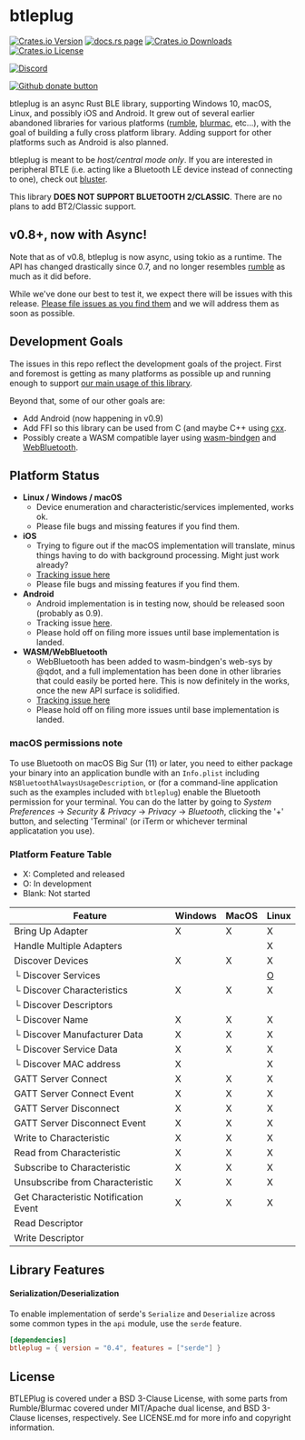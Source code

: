 # btleplug

[![Crates.io Version](https://img.shields.io/crates/v/btleplug)](https://crates.io/crates/btleplug)
[![docs.rs page](https://docs.rs/btleplug/badge.svg)](https://docs.rs/btleplug)
[![Crates.io Downloads](https://img.shields.io/crates/d/btleplug)](https://crates.io/crates/btleplug)
[![Crates.io License](https://img.shields.io/crates/l/btleplug)](https://crates.io/crates/btleplug)

[![Discord](https://img.shields.io/discord/738080600032018443.svg?logo=discord)](https://discord.gg/QGhMFzR)

[![Github donate button](https://img.shields.io/badge/github-donate-ff69b4.svg)](https://www.github.com/sponsors/qdot)

btleplug is an async Rust BLE library, supporting Windows 10, macOS, Linux, and possibly iOS and
Android. It grew out of several earlier abandoned libraries for various platforms
([rumble](https://github.com/mwylde/rumble), [blurmac](https://github.com/servo/devices), etc...),
with the goal of building a fully cross platform library. Adding support for other platforms such as
Android is also planned.

btleplug is meant to be _host/central mode only_. If you are interested in peripheral BTLE (i.e.
acting like a Bluetooth LE device instead of connecting to one), check out
[bluster](https://github.com/dfrankland/bluster/tree/master/src).

This library **DOES NOT SUPPORT BLUETOOTH 2/CLASSIC**. There are no plans to add BT2/Classic
support.

## v0.8+, now with Async!

Note that as of v0.8, btleplug is now async, using tokio as a runtime. The API has changed
drastically since 0.7, and no longer resembles [rumble](https://github.com/mwylde/rumble) as much as
it did before.

While we've done our best to test it, we expect there will be issues with this release. [Please file issues as you find them](https://github.com/deviceplug/btleplug/issues/) and we will address them as soon as possible.

## Development Goals

The issues in this repo reflect the development goals of the project. First and foremost is getting
as many platforms as possible up and running enough to support [our main usage of this
library](https://github.com/buttplugio/buttplug-rs).

Beyond that, some of our other goals are:

- Add Android (now happening in v0.9)
- Add FFI so this library can be used from C (and maybe C++ using
  [cxx](https://github.com/dtolnay/cxx).
- Possibly create a WASM compatible layer using
  [wasm-bindgen](https://github.com/rustwasm/wasm-bindgen) and
  [WebBluetooth](https://webbluetoothcg.github.io/web-bluetooth/).

## Platform Status

- **Linux / Windows / macOS**
  - Device enumeration and characteristic/services implemented, works
    ok.
  - Please file bugs and missing features if you find them.
- **iOS**
  - Trying to figure out if the macOS implementation will translate,
    minus things having to do with background processing. Might just
    work already?
  - [Tracking issue here](https://github.com/deviceplug/btleplug/issues/12)
  - Please file bugs and missing features if you find them.
- **Android**
  - Android implementation is in testing now, should be released soon (probably as 0.9).
  - Tracking issue
    [here](https://github.com/deviceplug/btleplug/issues/8).
  - Please hold off on filing more issues until base implementation is
    landed.
- **WASM/WebBluetooth**
  - WebBluetooth has been added to wasm-bindgen's web-sys by @qdot, and a full
    implementation has been done in other libraries that could easily be ported
    here. This is now definitely in the works, once the new API surface is
    solidified.
  - [Tracking issue here](https://github.com/deviceplug/btleplug/issues/13)
  - Please hold off on filing more issues until base implementation is
    landed.

### macOS permissions note

To use Bluetooth on macOS Big Sur (11) or later, you need to either package your
binary into an application bundle with an `Info.plist` including
`NSBluetoothAlwaysUsageDescription`, or (for a command-line application such as
the examples included with `btleplug`) enable the Bluetooth permission for your
terminal. You can do the latter by going to _System Preferences_ → _Security &
Privacy_ → _Privacy_ → _Bluetooth_, clicking the '+' button, and selecting
'Terminal' (or iTerm or whichever terminal applicatation you use).

### Platform Feature Table

- X: Completed and released
- O: In development
- Blank: Not started

| Feature                               | Windows | MacOS | Linux                                                 |
| ------------------------------------- | ------- | ----- | ----------------------------------------------------- |
| Bring Up Adapter                      | X       | X     | X                                                     |
| Handle Multiple Adapters              |         |       | X                                                     |
| Discover Devices                      | X       | X     | X                                                     |
| └ Discover Services                   |         |       | [O](https://github.com/deviceplug/btleplug/issues/11) |
| └ Discover Characteristics            | X       | X     | X                                                     |
| └ Discover Descriptors                |         |       |                                                       |
| └ Discover Name                       | X       | X     | X                                                     |
| └ Discover Manufacturer Data          | X       | X     | X                                                     |
| └ Discover Service Data               | X       | X     | X                                                     |
| └ Discover MAC address                | X       |       | X                                                     |
| GATT Server Connect                   | X       | X     | X                                                     |
| GATT Server Connect Event             | X       | X     | X                                                     |
| GATT Server Disconnect                | X       | X     | X                                                     |
| GATT Server Disconnect Event          | X       | X     | X                                                     |
| Write to Characteristic               | X       | X     | X                                                     |
| Read from Characteristic              | X       | X     | X                                                     |
| Subscribe to Characteristic           | X       | X     | X                                                     |
| Unsubscribe from Characteristic       | X       | X     | X                                                     |
| Get Characteristic Notification Event | X       | X     | X                                                     |
| Read Descriptor                       |         |       |                                                       |
| Write Descriptor                      |         |       |                                                       |

## Library Features

#### Serialization/Deserialization

To enable implementation of serde's `Serialize` and `Deserialize` across some common types in the `api` module, use the `serde` feature.

```toml
[dependencies]
btleplug = { version = "0.4", features = ["serde"] }
```

## License

BTLEPlug is covered under a BSD 3-Clause License, with some parts from
Rumble/Blurmac covered under MIT/Apache dual license, and BSD 3-Clause
licenses, respectively. See LICENSE.md for more info and copyright
information.
